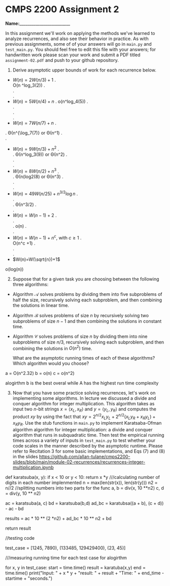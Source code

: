 # CMPS 2200 Assignment 2

**Name:**_________________________

In this assignment we'll work on applying the methods we've learned to analyze recurrences, and also see their behavior
in practice. As with previous
assignments, some of of your answers will go in `main.py` and `test_main.py`. You
should feel free to edit this file with your answers; for handwritten
work please scan your work and submit a PDF titled `assignment-02.pdf`
and push to your github repository.


1. Derive asymptotic upper bounds of work for each recurrence below.
  * $W(n)=2W(n/3)+1$
.  
O(n ^log_3(2))
.  
.  
.  
  * $W(n)=5W(n/4)+n$
.  o(n^log_4(5))
.  
.  
.  
.  
  * $W(n)=7W(n/7)+n$
.  
    
.  Θ(n^{\log_7(7)} or Θ(n^1)
.  
.  
  * $W(n)=9W(n/3)+n^2$
.  
.  Θ(n^log_3(9)) or Θ(n^2)
.  
.  
.  
  * $W(n)=8W(n/2)+n^3$
.  
.  Θ(n(log2(8) or Θ(n^3)
.  
.  
.  
  * $W(n)=49W(n/25)+n^{3/2}\log n$
.  
.  
.  Θ(n^3/2)
.  
.  
  * $W(n)=W(n-1)+2$
.  
.  
.  o(n)
.  
.  
  * $W(n)= W(n-1)+n^c$, with $c\geq 1$
.  
    O(n^c +1)
.  
.  
.  
  * $W(n)=W(\sqrt{n})+1$

o(log(n))

2. Suppose that for a given task you are choosing between the following three algorithms:

  * Algorithm $\mathcal{A}$ solves problems by dividing them into
      five subproblems of half the size, recursively solving each
      subproblem, and then combining the solutions in linear time.
    
  * Algorithm $\mathcal{B}$ solves problems of size $n$ by
      recursively solving two subproblems of size $n-1$ and then
      combining the solutions in constant time.
    
  * Algorithm $\mathcal{C}$ solves problems of size $n$ by dividing
      them into nine subproblems of size $n/3$, recursively solving
      each subproblem, and then combining the solutions in $O(n^2)$
      time.

    What are the asymptotic running times of each of these algorithms?
    Which algorithm would you choose?

a = O(n^2.32)
b = o(n)
c = o(n^2)

alogirthm b is the best overal while A has the highest run time complexity 

3. Now that you have some practice solving recurrences, let's work on
  implementing some algorithms. In lecture we discussed a divide and
  conquer algorithm for integer multiplication. This algorithm takes
  as input two $n$-bit strings $x = \langle x_L, x_R\rangle$ and
  $y=\langle y_L, y_R\rangle$ and computes the product $xy$ by using
  the fact that $xy = 2^{n/2}x_Ly_L + 2^{n/2}(x_Ly_R+x_Ry_L) +
  x_Ry_R.$ Use the
  stub functions in `main.py` to implement Karatsaba-Ofman algorithm algorithm for integer
  multiplication: a divide and conquer algorithm that runs in
  subquadratic time. Then test the empirical running times across a
  variety of inputs in `test_main.py` to test whether your code scales in the manner
  described by the asymptotic runtime. Please refer to Recitation 3 for some basic implementations, and Eqs (7) and (8) in the slides https://github.com/allan-tulane/cmps2200-slides/blob/main/module-02-recurrences/recurrences-integer-multiplication.ipynb
 
 def karatsuba(x, y):
 if x < 10 or y < 10:
 return x *y
///calculating number of digits in each number implenmented 
 n = max(len(str(x)), len(str(y)))
 n2 = n//2
//splitting numbers into two parts for the func
 a, b = div(x, 10 **n2)
 c, d = div(y, 10 ** n2)

 ac = karatsuba(a, c)
 bd = karatsuba(b,d)
 ad_bc = karatubsa((a + b), (c + d)) - ac - bd

 results = ac * 10 ** (2 *n2) + ad_bc * 10 ** n2 + bd

 return result 


 //testing code 

 test_case = [1245, 7890), (133485, 129429400), (23, 45)]

 ///measuring running time for each test case for alogirthm 

 for x, y in test_case:
 start = time.time()
 result = karatuba(x,y)
 end = time.time() 
print("Input: " + x * y + "result: " + result + "Time: " + end_time - startime + "seconds.")


